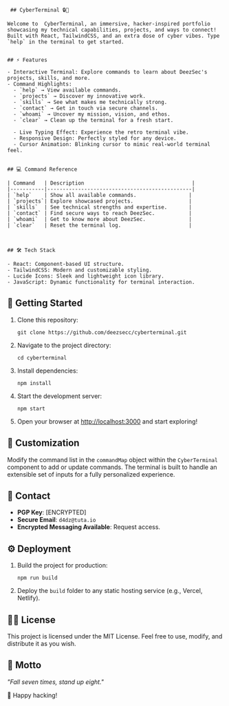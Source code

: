 ```
 ## CyberTerminal 🔒🚀

Welcome to  CyberTerminal, an immersive, hacker-inspired portfolio showcasing my technical capabilities, projects, and ways to connect! Built with React, TailwindCSS, and an extra dose of cyber vibes. Type `help` in the terminal to get started.


## ⚡ Features

- Interactive Terminal: Explore commands to learn about DeezSec's projects, skills, and more.
- Command Highlights:
  - `help` → View available commands.
  - `projects` → Discover my innovative work.
  - `skills` → See what makes me technically strong.
  - `contact` → Get in touch via secure channels.
  - `whoami` → Uncover my mission, vision, and ethos.
  - `clear` → Clean up the terminal for a fresh start.

  - Live Typing Effect: Experience the retro terminal vibe.
  - Responsive Design: Perfectly styled for any device.
  - Cursor Animation: Blinking cursor to mimic real-world terminal feel.


## 💻 Command Reference

| Command   | Description                                   |
|-----------|-----------------------------------------------|
| `help`    | Show all available commands.                 |
| `projects`| Explore showcased projects.                  |
| `skills`  | See technical strengths and expertise.       |
| `contact` | Find secure ways to reach DeezSec.           |
| `whoami`  | Get to know more about DeezSec.              |
| `clear`   | Reset the terminal log.                      |



## 🛠️ Tech Stack

- React: Component-based UI structure.
- TailwindCSS: Modern and customizable styling.
- Lucide Icons: Sleek and lightweight icon library.
- JavaScript: Dynamic functionality for terminal interaction.

```

## 🚀 Getting Started
  
1. Clone this repository:
   ```
   git clone https://github.com/deezsecc/cyberterminal.git
   ```
2. Navigate to the project directory:
   ```
   cd cyberterminal
   ```
3. Install dependencies:
   ```
   npm install
   ```
4. Start the development server:
   ```
   npm start
   ```
5. Open your browser at [http://localhost:3000](http://localhost:3000) and start exploring!


## 🎨 Customization

Modify the command list in the `commandMap` object within the `CyberTerminal` component to add or update commands. The terminal is built to handle an extensible set of inputs for a fully personalized experience.


## 📡 Contact

- **PGP Key**: [ENCRYPTED]
- **Secure Email**: `d4dz@tuta.io`
- **Encrypted Messaging Available**: Request access.


## ⚙️ Deployment

1. Build the project for production:
   ```
   npm run build
   ```
2. Deploy the `build` folder to any static hosting service (e.g., Vercel, Netlify).


## 🧑‍💻 License

This project is licensed under the MIT License. Feel free to use, modify, and distribute it as you wish.


## 🎯 Motto

*"Fall seven times, stand up eight."*

💚 Happy hacking!
